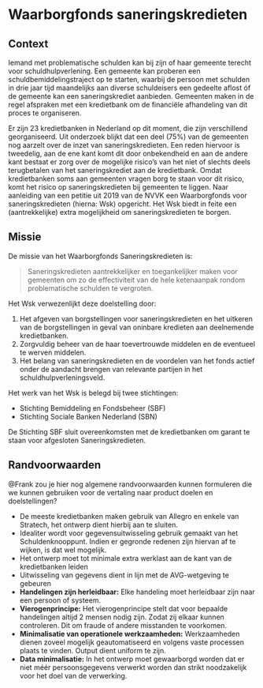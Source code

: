 # Waarborgfonds saneringskredieten

## Context

Iemand met problematische schulden kan bij zijn of haar gemeente terecht voor schuldhulpverlening. 
Een gemeente kan proberen een schuldbemiddelingstraject op te starten, waarbij de persoon met schulden in drie jaar tijd maandelijks aan diverse schuldeisers een gedeelte aflost óf de gemeente kan een saneringskrediet aanbieden. 
Gemeenten maken in de regel afspraken met een kredietbank om de financiële afhandeling van dit proces te organiseren.

Er zijn 23 kredietbanken in Nederland op dit moment, die zijn verschillend georganiseerd. 
Uit onderzoek blijkt dat een deel (75%) van de gemeenten nog aarzelt over de inzet van saneringskredieten. 
Een reden hiervoor is tweedelig, aan de ene kant komt dit door onbekendheid en aan de andere kant bestaat er zorg over de mogelijke risico’s van het niet of slechts deels terugbetalen van het saneringskrediet aan de kredietbank. 
Omdat kredietbanken soms aan gemeenten vragen borg te staan voor dit risico, komt het risico op saneringskredieten bij gemeenten te liggen. 
Naar aanleiding van een petitie uit 2019 van de NVVK een Waarborgfonds voor saneringskredieten (hierna: Wsk) opgericht. Het Wsk biedt in feite een (aantrekkelijke) extra mogelijkheid om saneringskredieten te borgen.

## Missie

De missie van het Waarborgfonds Saneringskredieten is:
 
> Saneringskredieten aantrekkelijker en toegankelijker maken voor gemeenten om zo de effectiviteit van de hele ketenaanpak rondom problematische schulden te vergroten.

Het Wsk verwezenlijkt deze doelstelling door:

1. Het afgeven van borgstellingen voor saneringskredieten en het uitkeren van de borgstellingen in geval van oninbare kredieten aan deelnemende kredietbanken.
1. Zorgvuldig beheer van de haar toevertrouwde middelen en de eventueel te werven middelen.
1. Het belang van saneringskredieten en de voordelen van het fonds actief onder de aandacht brengen van relevante partijen in het schuldhulpverleningsveld.

Het werk van het Wsk is belegd bij twee stichtingen:

* Stichting Bemiddeling en Fondsbeheer (SBF) 
* Stichting Sociale Banken Nederland (SBN)

De Stichting SBF sluit overeenkomsten met de kredietbanken om garant te staan voor afgesloten Saneringskredieten. 

## Randvoorwaarden

@Frank zou je hier nog algemene randvoorwaarden kunnen formuleren die we kunnen gebruiken voor de vertaling naar product doelen en doelstellingen?

* De meeste kredietbanken maken gebruik van Allegro en enkele van Stratech, het ontwerp dient hierbij aan te sluiten.
* Idealiter wordt voor gegevensuitwisseling gebruik gemaakt van het Schuldenknooppunt. Indien er gegronde redenen zijn hiervan af te wijken, is dat wel mogelijk.
* Het ontwerp moet tot minimale extra werklast aan de kant van de kredietbanken leiden
* Uitwisseling van gegevens dient in lijn met de AVG-wetgeving te gebeuren
* **Handelingen zijn herleidbaar:** Elke handeling moet herleidbaar zijn naar een persoon of systeem.
* **Vierogenprincipe:** Het vierogenprincipe stelt dat voor bepaalde handelingen altijd 2 mensen nodig zijn. Zodat zij elkaar kunnen controleren. Dit om fraude of andere misstanden te voorkomen. 
* **Minimalisatie van operationele werkzaamheden:** Werkzaamheden dienen zoveel mogelijk geautomatiseerd en volgens vaste processen plaats te vinden. Output dient uniform te zijn. 
* **Data minimalisatie:** In het ontwerp moet gewaarborgd worden dat er niet méér persoonsgegevens verwerkt worden dan strikt noodzakelijk voor het doel van de verwerking.

